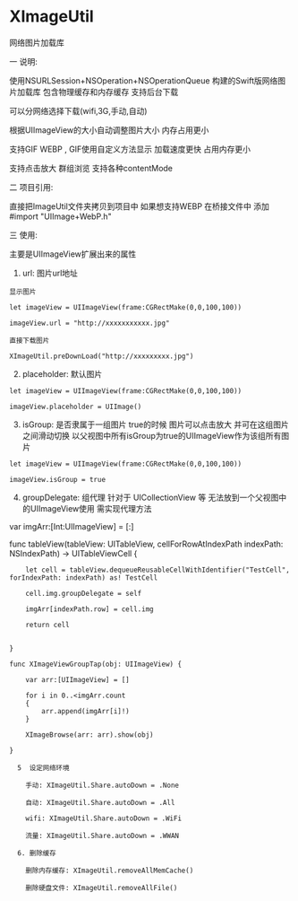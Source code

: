 # XImageUtil
网络图片加载库

一 说明:

使用NSURLSession+NSOperation+NSOperationQueue 构建的Swift版网络图片加载库 包含物理缓存和内存缓存 支持后台下载

可以分网络选择下载(wifi,3G,手动,自动) 

根据UIImageView的大小自动调整图片大小 内存占用更小   

支持GIF WEBP , GIF使用自定义方法显示 加载速度更快 占用内存更小

支持点击放大 群组浏览 支持各种contentMode

二 项目引用:

直接把ImageUtil文件夹拷贝到项目中 如果想支持WEBP 在桥接文件中 添加 #import "UIImage+WebP.h"  

三 使用:

主要是UIImageView扩展出来的属性

  1. url: 图片url地址 

    显示图片  

    let imageView = UIImageView(frame:CGRectMake(0,0,100,100))

    imageView.url = "http://xxxxxxxxxxx.jpg"

    直接下载图片  

    XImageUtil.preDownLoad("http://xxxxxxxxx.jpg")

  2. placeholder: 默认图片

    let imageView = UIImageView(frame:CGRectMake(0,0,100,100))

    imageView.placeholder = UIImage()

  3. isGroup: 是否隶属于一组图片  true的时候 图片可以点击放大 并可在这组图片之间滑动切换 以父视图中所有isGroup为true的UIImageView作为该组所有图片

    let imageView = UIImageView(frame:CGRectMake(0,0,100,100))

    imageView.isGroup = true

  4. groupDelegate: 组代理 针对于 UICollectionView 等 无法放到一个父视图中的UIImageView使用 需实现代理方法

  var imgArr:[Int:UIImageView] = [:]

  func tableView(tableView: UITableView, cellForRowAtIndexPath indexPath: NSIndexPath) -> UITableViewCell {
        
        let cell = tableView.dequeueReusableCellWithIdentifier("TestCell", forIndexPath: indexPath) as! TestCell

        cell.img.groupDelegate = self

        imgArr[indexPath.row] = cell.img
        
        return cell
        
        
    }
    
    func XImageViewGroupTap(obj: UIImageView) {
        
        var arr:[UIImageView] = []
        
        for i in 0..<imgArr.count
        {
            arr.append(imgArr[i]!)
        }
        
        XImageBrowse(arr: arr).show(obj)

    }
    
      5  设定网络环境
    
        手动: XImageUtil.Share.autoDown = .None
    
        自动: XImageUtil.Share.autoDown = .All
    
        wifi: XImageUtil.Share.autoDown = .WiFi
    
        流量: XImageUtil.Share.autoDown = .WWAN
      
      6. 删除缓存
    
        删除内存缓存: XImageUtil.removeAllMemCache()
    
        删除硬盘文件: XImageUtil.removeAllFile()
    

